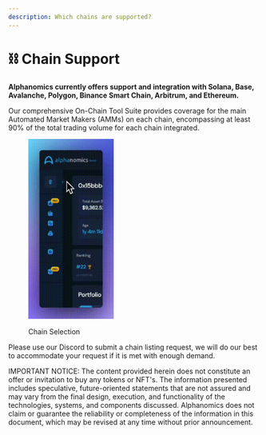 ```yaml
---
description: Which chains are supported?
---
```


# ⛓️ Chain Support

**Alphanomics currently offers support and integration with Solana, Base, Avalanche, Polygon, Binance Smart Chain, Arbitrum, and Ethereum.**&#x20;

Our comprehensive On-Chain Tool Suite provides coverage for the main Automated Market Makers (AMMs) on each chain, encompassing at least 90% of the total trading volume for each chain integrated.

<figure><img src="../.gitbook/assets/network.gif" alt="" width="171"><figcaption><p>Chain Selection</p></figcaption></figure>

Please use our Discord to submit a chain listing request, we will do our best to accommodate your request if it is met with enough demand.











IMPORTANT NOTICE: The content provided herein does not constitute an offer or invitation to buy any tokens or NFT's. The information presented includes speculative, future-oriented statements that are not assured and may vary from the final design, execution, and functionality of the technologies, systems, and components discussed. Alphanomics does not claim or guarantee the reliability or completeness of the information in this document, which may be revised at any time without prior announcement.
